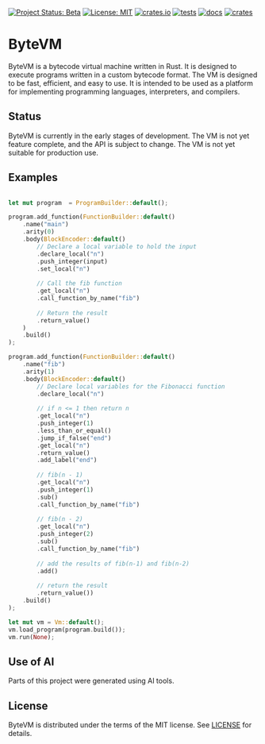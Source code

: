 [![Project Status: Beta](https://img.shields.io/badge/Project%20Status-Beta-yellow.svg)](https://en.wikipedia.org/wiki/Software_release_life_cycle#Beta)
[![License: MIT](https://img.shields.io/badge/License-MIT-blue.svg)](#LICENSE)
[![crates.io](https://img.shields.io/crates/v/bytevm.svg)](https://crates.io/crates/bytevm)
[![tests](https://github.com/burdockcascade/bytevm/actions/workflows/test.yml/badge.svg?branch=master)](https://github.com/burdockcascade/bytevm/actions/workflows/test.yml)
[![docs](https://docs.rs/bytevm/badge.svg)](https://docs.rs/bytevm)
[![crates](https://img.shields.io/crates/d/bytevm.svg)](https://crates.io/crates/bytevm)


# ByteVM
ByteVM is a bytecode virtual machine written in Rust. It is designed to execute programs written in a custom bytecode format. The VM is designed to be fast, efficient, and easy to use. It is intended to be used as a platform for implementing programming languages, interpreters, and compilers.

## Status
ByteVM is currently in the early stages of development. The VM is not yet feature complete, and the API is subject to change. The VM is not yet suitable for production use.

## Examples
```rust

let mut program  = ProgramBuilder::default();

program.add_function(FunctionBuilder::default()
    .name("main")
    .arity(0)
    .body(BlockEncoder::default()
        // Declare a local variable to hold the input
        .declare_local("n")
        .push_integer(input)
        .set_local("n")
        
        // Call the fib function
        .get_local("n")
        .call_function_by_name("fib")
        
        // Return the result
        .return_value()
    )
    .build()
);

program.add_function(FunctionBuilder::default()
    .name("fib")
    .arity(1)
    .body(BlockEncoder::default()
        // Declare local variables for the Fibonacci function
        .declare_local("n")
        
        // if n <= 1 then return n
        .get_local("n")
        .push_integer(1)
        .less_than_or_equal()
        .jump_if_false("end")
        .get_local("n")
        .return_value()
        .add_label("end")
        
        // fib(n - 1)
        .get_local("n")
        .push_integer(1)
        .sub()
        .call_function_by_name("fib")
        
        // fib(n - 2)
        .get_local("n")
        .push_integer(2)
        .sub()
        .call_function_by_name("fib")
        
        // add the results of fib(n-1) and fib(n-2)
        .add()
        
        // return the result
        .return_value())
    .build()
);

let mut vm = Vm::default();
vm.load_program(program.build());
vm.run(None);
```

## Use of AI
Parts of this project were generated using AI tools.

## License
ByteVM is distributed under the terms of the MIT license. See [LICENSE](LICENSE) for details.
